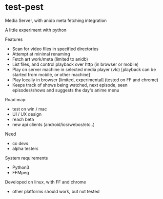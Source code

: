 # test-pest
Media Server, with anidb meta fetching integration

A little experiment with python

Features
- Scan for video files in specified directories
- Attempt at minimal renaming
- Fetch art work/meta (limited to anidb)
- List files, and control playback over http (in browser or mobile)
- Play on server machine in selected media player (vlc) [playback can be started from mobile, or other machine]
- Play locally in browser [limited, experimental] (tested on FF and chrome)
- Keeps track of shows being watched, next episode, seen episodes/shows and suggests the day's anime menu

Road map
- test on win / mac
- UI / UX design
- reach beta
- new api clients (android/ios/webos/etc..)

Need
- co devs
- alpha testers

System requirements
- Python3
- FFMpeg

Developed on linux, with FF and chrome
- other platforms should work, but not tested
